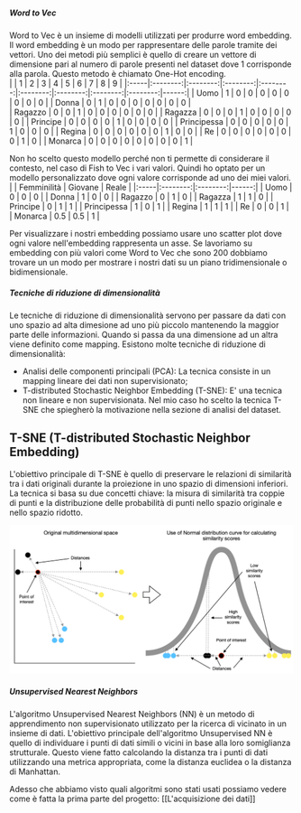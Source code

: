 ##### Word to Vec 
Word to Vec è un insieme di modelli utilizzati per produrre word embedding. Il word embedding è un modo per rappresentare delle parole tramite dei vettori. Uno dei metodi più semplici è quello di creare un vettore di dimensione pari al numero di parole presenti nel dataset dove 1 corrisponde alla parola. Questo metodo è chiamato One-Hot encoding.  
|  | 1 | 2 | 3 | 4 | 5 | 6 | 7 | 8 | 9 | 
|:-----|:--------:|:--------:|:--------:|:--------:|:--------:|:--------:|:--------:|:--------:|------:| 
| Uomo | 1 | 0 | 0 | 0 | 0 | 0 | 0 | 0 | 0 | 
| Donna | 0 | 1 | 0 | 0 | 0 | 0 | 0 | 0 | 0 |  
| Ragazzo | 0 | 0 | 1 | 0 | 0 | 0 | 0 | 0 | 0 | 
| Ragazza | 0 | 0 | 0 | 1 | 0 | 0 | 0 | 0 | 0 | 
| Principe | 0 | 0 | 0 | 0 | 1 | 0 | 0 | 0 | 0 | 
| Principessa | 0 | 0 | 0 | 0 | 0 | 1 | 0 | 0 | 0 | 
| Regina | 0 | 0 | 0 | 0 | 0 | 0 | 1 | 0 | 0 | 
| Re | 0 | 0 | 0 | 0 | 0 | 0 | 0 | 1 | 0 | 
| Monarca | 0 | 0 | 0 | 0 | 0 | 0 | 0 | 0 | 1 | 

Non ho scelto questo modello perché non ti permette di considerare il contesto, nel caso di Fish to Vec i vari valori. Quindi ho optato per un modello personalizzato dove ogni valore corrisponde ad uno dei miei valori.
|  | Femminilità | Giovane | Reale |
|:-----|:--------:|:--------:|------:| 
| Uomo | 0 | 0 | 0 |
| Donna | 1 | 0 | 0 |
| Ragazzo | 0 | 1 | 0 |
| Ragazza | 1 | 1 | 0 | 
| Principe | 0 | 1 | 1 | 
| Principessa | 1 | 0 | 1 | 
| Regina | 1 | 1 | 1 |
| Re | 0 | 0 | 1 | 
| Monarca | 0.5 | 0.5 | 1 | 

Per visualizzare i nostri embedding possiamo usare uno scatter plot dove ogni valore nell'embedding rappresenta un asse. Se lavoriamo su embedding con più valori come Word to Vec che sono 200 dobbiamo trovare un un modo per mostrare i nostri dati su un piano tridimensionale o bidimensionale.

##### Tecniche di riduzione di dimensionalità
Le tecniche di riduzione di dimensionalità servono per passare da dati con uno spazio ad alta dimesione ad uno più piccolo mantenendo la maggior parte delle informazioni. Quando si passa da una dimensione ad un altra viene definito come mapping. Esistono molte tecniche di riduzione di dimensionalità:
- Analisi delle componenti principali (PCA): La tecnica consiste in un mapping lineare dei dati non supervisionato;
- T-distributed Stochastic Neighbor Embedding (T-SNE): E' una tecnica non lineare e non supervisionata.
Nel mio caso ho scelto la tecnica T-SNE che spiegherò la motivazione nella sezione di analisi del dataset.

## T-SNE (T-distributed Stochastic Neighbor Embedding)
L'obiettivo principale di T-SNE è quello di preservare le relazioni di similarità tra i dati originali durante la proiezione in uno spazio di dimensioni inferiori. La tecnica si basa su due concetti chiave: la misura di similarità tra coppie di punti e la distribuzione delle probabilità di punti nello spazio originale e nello spazio ridotto.

![T-SNE](img/T-SNE.png)

##### Unsupervised Nearest Neighbors
L'algoritmo Unsupervised Nearest Neighbors (NN) è un metodo di apprendimento non supervisionato utilizzato per la ricerca di vicinato in un insieme di dati. L'obiettivo principale dell'algoritmo Unsupervised NN è quello di individuare i punti di dati simili o vicini in base alla loro somiglianza strutturale. Questo viene fatto calcolando la distanza tra i punti di dati utilizzando una metrica appropriata, come la distanza euclidea o la distanza di Manhattan.

Adesso che abbiamo visto quali algoritmi sono stati usati possiamo vedere come è fatta la prima parte del progetto: [[L'acquisizione dei dati]]
